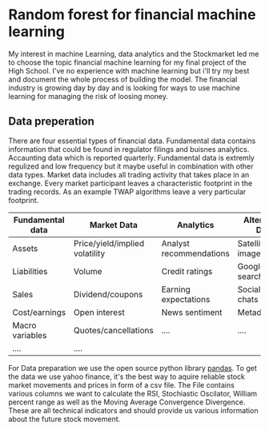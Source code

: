 # Random forest for financial machine learning
My interest in machine Learning, data analytics and the Stockmarket led me to choose the topic financial machine learning for my final project of the High School. I've no experience with machine learning but i'll try my best and document the whole process of building the model. The financial industry is growing day by day and is looking for ways to use machine learning for managing the risk of loosing money.

## Data preperation
There are four essential types of financial data.
Fundamental data contains information that could be found in regulator filings and buisnes analytics. Accaunting data which is reported quarterly. Fundamental data is extremly regulized and low frequency but it maybe useful in combination with other data types.
Market data includes all trading activity that takes place in an exchange. Every market participant leaves a characteristic footprint in the trading records. As an example TWAP algorithms leave a very particular footprint.

| Fundamental data| Market Data                   | Analytics               | Alternative Data     |
| --------------- | ----------------------------- | --------------------    | ---------------------|
| Assets          | Price/yield/implied volatility| Analyst recommendations | Satellite/CCTV images|
| Liabilities     | Volume                        | Credit ratings          |Google searches       |
| Sales           | Dividend/coupons              | Earning expectations    |Socialmedia chats     |
| Cost/earnings   | Open interest                 | News sentiment          |Metadata              |
| Macro variables | Quotes/cancellations          | ....                    |....                  |
| ....            | ....                          |                         |                      |

For Data preparation we use the open source python library [pandas](https://pandas.pydata.org/docs/index.html). To get the data we use yahoo finance, it's the best way to aquire reliable stock market movements and prices in form of a csv file. The File contains various columns we want to calculate the RSI, Stochiastic Oscilator, William percent range as well as the Moving Average Convergence Divergence. These are all technical indicators and should provide us various information about the future stock movement.
